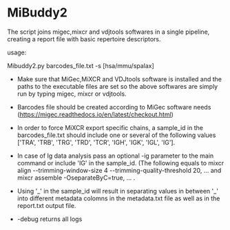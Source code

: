 # MiBuddy2
The script joins migec,mixcr and vdjtools softwares in a single pipeline, creating a report file with basic repertoire descriptors. 

usage:

Mibuddy2.py barcodes_file.txt -s [hsa/mmu/spalax]

+ Make sure that MiGec,MiXCR and VDJtools software is installed and the paths to the executable files are set so the above softwares are simply run by typing migec, mixcr or vdjtools. 

+ Barcodes file should be created according to MiGec software needs (https://migec.readthedocs.io/en/latest/checkout.html)

+ In order to force MiXCR export specific chains, a sample_id in the barcodes_file.txt should include one or several of the following values ['TRA', 'TRB', 'TRG', 'TRD', 'TCR', 'IGH', 'IGK', 'IGL', 'IG'].

+ In case of Ig data analysis pass an optional -ig parameter to the main command or include 'IG' in the sample_id. (The following equals to mixcr align --trimming-window-size 4 --trimming-quality-threshold 20, ... and mixcr assemble -OseparateByC=true,  ... .

+ Using '\_' in the sample_id will result in separating values in between '\_' into different metadata colomns in the metadata.txt file as well as in the report.txt output file.

+ -debug returns all logs
